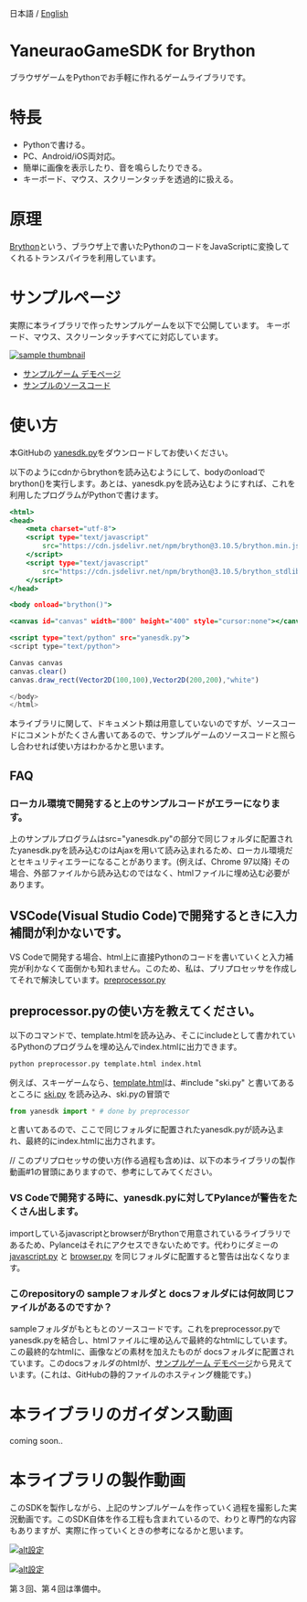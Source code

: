 日本語 / [English](readme-en.md)

# YaneuraoGameSDK for Brython

ブラウザゲームをPythonでお手軽に作れるゲームライブラリです。

# 特長

- Pythonで書ける。
- PC、Android/iOS両対応。
- 簡単に画像を表示したり、音を鳴らしたりできる。
- キーボード、マウス、スクリーンタッチを透過的に扱える。

# 原理

[Brython](https://brython.info/)という、ブラウザ上で書いたPythonのコードをJavaScriptに変換してくれるトランスパイラを利用しています。

# サンプルページ

実際に本ライブラリで作ったサンプルゲームを以下で公開しています。
キーボード、マウス、スクリーンタッチすべてに対応しています。

[![sample thumbnail](https://yaneurao.github.io/yanesdk-for-brython/gif/sample-thumb.png)](https://yaneurao.github.io/yanesdk-for-brython/)

- [サンプルゲーム デモページ](https://yaneurao.github.io/yanesdk-for-brython/)
- [サンプルのソースコード](https://github.com/yaneurao/yanesdk-for-brython/blob/main/sample)

# 使い方

本GitHubの [yanesdk.py](https://github.com/yaneurao/yanesdk-for-brython/blob/main/yanesdk/yanesdk.py)をダウンロードしてお使いください。

以下のようにcdnからbrythonを読み込むようにして、bodyのonloadでbrython()を実行します。あとは、yanesdk.pyを読み込むようにすれば、これを利用したプログラムがPythonで書けます。

```sample.html
<html>
<head>
    <meta charset="utf-8">
    <script type="text/javascript"
        src="https://cdn.jsdelivr.net/npm/brython@3.10.5/brython.min.js">
    </script>
    <script type="text/javascript"
        src="https://cdn.jsdelivr.net/npm/brython@3.10.5/brython_stdlib.js">
    </script>
</head>

<body onload="brython()">

<canvas id="canvas" width="800" height="400" style="cursor:none"></canvas>

<script type="text/python" src="yanesdk.py">
<script type="text/python">

Canvas canvas
canvas.clear()
canvas.draw_rect(Vector2D(100,100),Vector2D(200,200),"white")

</body>
</html>
```

本ライブラリに関して、ドキュメント類は用意していないのですが、ソースコードにコメントがたくさん書いてあるので、サンプルゲームのソースコードと照らし合わせれば使い方はわかるかと思います。

## FAQ

### ローカル環境で開発すると上のサンプルコードがエラーになります。

上のサンプルプログラムはsrc="yanesdk.py"の部分で同じフォルダに配置されたyanesdk.pyを読み込むのはAjaxを用いて読み込まれるため、ローカル環境だとセキュリティエラーになることがあります。(例えば、Chrome 97以降) その場合、外部ファイルから読み込むのではなく、htmlファイルに埋め込む必要があります。

## VSCode(Visual Studio Code)で開発するときに入力補間が利かないです。

VS Codeで開発する場合、html上に直接Pythonのコードを書いていくと入力補完が利かなくて面倒かも知れません。このため、私は、プリプロセッサを作成してそれで解決しています。[preprocessor.py](https://github.com/yaneurao/yanesdk-for-brython/blob/main/yanesdk/preprocessor.py)

## preprocessor.pyの使い方を教えてください。

以下のコマンドで、template.htmlを読み込み、そこにincludeとして書かれているPythonのプログラムを埋め込んでindex.htmlに出力できます。

```a.bat
python preprocessor.py template.html index.html
```

例えば、スキーゲームなら、[template.html](https://github.com/yaneurao/yanesdk-for-brython/blob/main/sample/template.html)は、#include "ski.py" と書いてあるところに [ski.py](https://github.com/yaneurao/yanesdk-for-brython/blob/main/sample/ski.py) を読み込み、ski.pyの冒頭で
```python
from yanesdk import * # done by preprocessor
```
と書いてあるので、ここで同じフォルダに配置されたyanesdk.pyが読み込まれ、最終的にindex.htmlに出力されます。

// このプリプロセッサの使い方(作る過程も含め)は、以下の本ライブラリの製作動画#1の冒頭にありますので、参考にしてみてください。

### VS Codeで開発する時に、yanesdk.pyに対してPylanceが警告をたくさん出します。

importしているjavascriptとbrowserがBrythonで用意されているライブラリであるため、Pylanceはそれにアクセスできないためです。代わりにダミーの[javascript.py](https://github.com/yaneurao/yanesdk-for-brython/blob/main/yanesdk/javascript.py) と [browser.py](https://github.com/yaneurao/yanesdk-for-brython/blob/main/yanesdk/browser.py) を同じフォルダに配置すると警告は出なくなります。

### このrepositoryの sampleフォルダと docsフォルダには何故同じファイルがあるのですか？

sampleフォルダがもともとのソースコードです。これをpreprocessor.pyでyanesdk.pyを結合し、htmlファイルに埋め込んで最終的なhtmlにしています。この最終的なhtmlに、画像などの素材を加えたものが docsフォルダに配置されています。このdocsフォルダのhtmlが、[サンプルゲーム デモページ](https://yaneurao.github.io/yanesdk-for-brython/)から見えています。(これは、GitHubの静的ファイルのホスティング機能です。)


# 本ライブラリのガイダンス動画

coming soon..

# 本ライブラリの製作動画

このSDKを製作しながら、上記のサンプルゲームを作っていく過程を撮影した実況動画です。このSDK自体を作る工程も含まれているので、わりと専門的な内容もありますが、実際に作っていくときの参考になるかと思います。

[![alt設定](http://img.youtube.com/vi/CVWYS_9ZtfM/mqdefault.jpg)](https://www.youtube.com/watch?v=CVWYS_9ZtfM)

[![alt設定](http://img.youtube.com/vi/TviN9fnl89o/mqdefault.jpg)](https://www.youtube.com/watch?v=TviN9fnl89o)

第３回、第４回は準備中。
